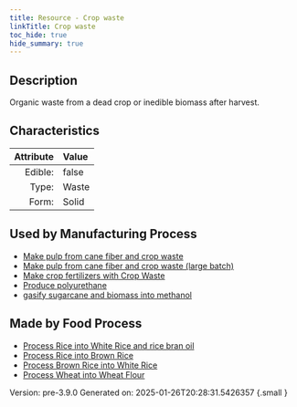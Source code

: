 ```yaml
---
title: Resource - Crop waste
linkTitle: Crop waste
toc_hide: true
hide_summary: true
---
```


## Description
Organic waste from a dead crop or inedible biomass after harvest. 

## Characteristics

| Attribute      | Value |
|--------:|:------|
|Edible:|false|
|Type:|Waste|
|Form:|Solid|
 

## Used by Manufacturing Process

- [Make pulp from cane fiber and crop waste](/docs/definitions/process/make-pulp-from-cane-fiber-and-crop-waste)
- [Make pulp from cane fiber and crop waste (large batch)](/docs/definitions/process/make-pulp-from-cane-fiber-and-crop-waste--large-batch-)
- [Make crop fertilizers with Crop Waste](/docs/definitions/process/make-crop-fertilizers-with-crop-waste)
- [Produce polyurethane](/docs/definitions/process/produce-polyurethane)
- [gasify sugarcane and biomass into methanol](/docs/definitions/process/gasify-sugarcane-and-biomass-into-methanol)


## Made by Food Process

- [Process Rice into White Rice and rice bran oil](/docs/definitions/food/process-rice-into-white-rice-and-rice-bran-oil)
- [Process Rice into Brown Rice](/docs/definitions/food/process-rice-into-brown-rice)
- [Process Brown Rice into White Rice](/docs/definitions/food/process-brown-rice-into-white-rice)
- [Process Wheat into Wheat Flour](/docs/definitions/food/process-wheat-into-wheat-flour)

    

Version: pre-3.9.0 Generated on: 2025-01-26T20:28:31.5426357
{.small }
